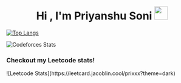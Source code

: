 
<h1 align="center"><b>Hi , I'm Priyanshu Soni </b><img src="https://media.giphy.com/media/hvRJCLFzcasrR4ia7z/giphy.gif" width="35"></h1>

[![Top Langs](https://github-readme-stats.vercel.app/api/top-langs/?username=pri1712)](https://github.com/anuraghazra/github-readme-stats)


![Codeforces Stats](https://codeforces-readme-stats.vercel.app/api/card?username=priy1712)


<h3><b>Checkout my Leetcode stats!</b></h3>
![Leetcode Stats](https://leetcard.jacoblin.cool/prixxx?theme=dark)

